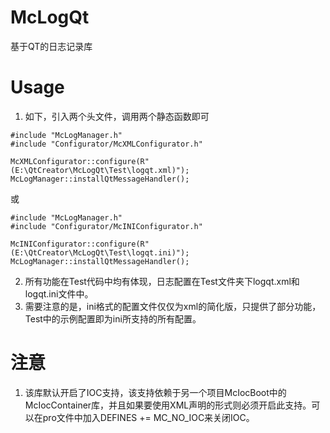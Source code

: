 # McLogQt
基于QT的日志记录库

# Usage
1. 如下，引入两个头文件，调用两个静态函数即可
~~~
#include "McLogManager.h"
#include "Configurator/McXMLConfigurator.h"

McXMLConfigurator::configure(R"(E:\QtCreator\McLogQt\Test\logqt.xml)");
McLogManager::installQtMessageHandler();
~~~
或
~~~
#include "McLogManager.h"
#include "Configurator/McINIConfigurator.h"

McINIConfigurator::configure(R"(E:\QtCreator\McLogQt\Test\logqt.ini)");
McLogManager::installQtMessageHandler();
~~~
2. 所有功能在Test代码中均有体现，日志配置在Test文件夹下logqt.xml和logqt.ini文件中。
3. 需要注意的是，ini格式的配置文件仅仅为xml的简化版，只提供了部分功能，Test中的示例配置即为ini所支持的所有配置。

# 注意
1. 该库默认开启了IOC支持，该支持依赖于另一个项目McIocBoot中的McIocContainer库，并且如果要使用XML声明的形式则必须开启此支持。可以在pro文件中加入DEFINES += MC_NO_IOC来关闭IOC。
